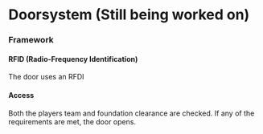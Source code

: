 # Doorsystem (Still being worked on)

### Framework

#### RFID (Radio-Frequency Identification)
The door uses an RFDI

#### Access
Both the players team and foundation clearance are checked. If any of the requirements are met, the door opens.
